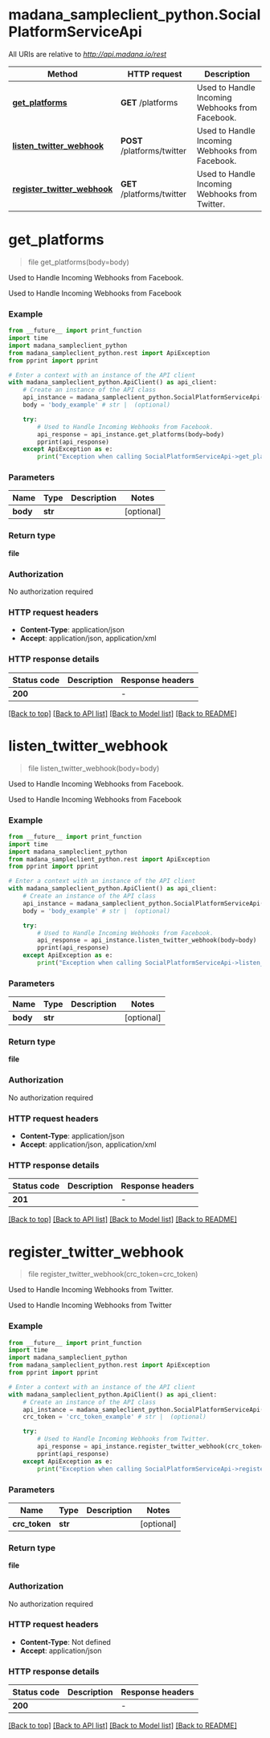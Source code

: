 # madana_sampleclient_python.SocialPlatformServiceApi

All URIs are relative to *http://api.madana.io/rest*

Method | HTTP request | Description
------------- | ------------- | -------------
[**get_platforms**](SocialPlatformServiceApi.md#get_platforms) | **GET** /platforms | Used to Handle Incoming Webhooks from Facebook.
[**listen_twitter_webhook**](SocialPlatformServiceApi.md#listen_twitter_webhook) | **POST** /platforms/twitter | Used to Handle Incoming Webhooks from Facebook.
[**register_twitter_webhook**](SocialPlatformServiceApi.md#register_twitter_webhook) | **GET** /platforms/twitter | Used to Handle Incoming Webhooks from Twitter.


# **get_platforms**
> file get_platforms(body=body)

Used to Handle Incoming Webhooks from Facebook.

Used to Handle Incoming Webhooks from Facebook

### Example

```python
from __future__ import print_function
import time
import madana_sampleclient_python
from madana_sampleclient_python.rest import ApiException
from pprint import pprint

# Enter a context with an instance of the API client
with madana_sampleclient_python.ApiClient() as api_client:
    # Create an instance of the API class
    api_instance = madana_sampleclient_python.SocialPlatformServiceApi(api_client)
    body = 'body_example' # str |  (optional)

    try:
        # Used to Handle Incoming Webhooks from Facebook.
        api_response = api_instance.get_platforms(body=body)
        pprint(api_response)
    except ApiException as e:
        print("Exception when calling SocialPlatformServiceApi->get_platforms: %s\n" % e)
```

### Parameters

Name | Type | Description  | Notes
------------- | ------------- | ------------- | -------------
 **body** | **str**|  | [optional] 

### Return type

**file**

### Authorization

No authorization required

### HTTP request headers

 - **Content-Type**: application/json
 - **Accept**: application/json, application/xml

### HTTP response details
| Status code | Description | Response headers |
|-------------|-------------|------------------|
**200** |  |  -  |

[[Back to top]](#) [[Back to API list]](../README.md#documentation-for-api-endpoints) [[Back to Model list]](../README.md#documentation-for-models) [[Back to README]](../README.md)

# **listen_twitter_webhook**
> file listen_twitter_webhook(body=body)

Used to Handle Incoming Webhooks from Facebook.

Used to Handle Incoming Webhooks from Facebook

### Example

```python
from __future__ import print_function
import time
import madana_sampleclient_python
from madana_sampleclient_python.rest import ApiException
from pprint import pprint

# Enter a context with an instance of the API client
with madana_sampleclient_python.ApiClient() as api_client:
    # Create an instance of the API class
    api_instance = madana_sampleclient_python.SocialPlatformServiceApi(api_client)
    body = 'body_example' # str |  (optional)

    try:
        # Used to Handle Incoming Webhooks from Facebook.
        api_response = api_instance.listen_twitter_webhook(body=body)
        pprint(api_response)
    except ApiException as e:
        print("Exception when calling SocialPlatformServiceApi->listen_twitter_webhook: %s\n" % e)
```

### Parameters

Name | Type | Description  | Notes
------------- | ------------- | ------------- | -------------
 **body** | **str**|  | [optional] 

### Return type

**file**

### Authorization

No authorization required

### HTTP request headers

 - **Content-Type**: application/json
 - **Accept**: application/json, application/xml

### HTTP response details
| Status code | Description | Response headers |
|-------------|-------------|------------------|
**201** |  |  -  |

[[Back to top]](#) [[Back to API list]](../README.md#documentation-for-api-endpoints) [[Back to Model list]](../README.md#documentation-for-models) [[Back to README]](../README.md)

# **register_twitter_webhook**
> file register_twitter_webhook(crc_token=crc_token)

Used to Handle Incoming Webhooks from Twitter.

Used to Handle Incoming Webhooks from Twitter

### Example

```python
from __future__ import print_function
import time
import madana_sampleclient_python
from madana_sampleclient_python.rest import ApiException
from pprint import pprint

# Enter a context with an instance of the API client
with madana_sampleclient_python.ApiClient() as api_client:
    # Create an instance of the API class
    api_instance = madana_sampleclient_python.SocialPlatformServiceApi(api_client)
    crc_token = 'crc_token_example' # str |  (optional)

    try:
        # Used to Handle Incoming Webhooks from Twitter.
        api_response = api_instance.register_twitter_webhook(crc_token=crc_token)
        pprint(api_response)
    except ApiException as e:
        print("Exception when calling SocialPlatformServiceApi->register_twitter_webhook: %s\n" % e)
```

### Parameters

Name | Type | Description  | Notes
------------- | ------------- | ------------- | -------------
 **crc_token** | **str**|  | [optional] 

### Return type

**file**

### Authorization

No authorization required

### HTTP request headers

 - **Content-Type**: Not defined
 - **Accept**: application/json

### HTTP response details
| Status code | Description | Response headers |
|-------------|-------------|------------------|
**200** |  |  -  |

[[Back to top]](#) [[Back to API list]](../README.md#documentation-for-api-endpoints) [[Back to Model list]](../README.md#documentation-for-models) [[Back to README]](../README.md)

